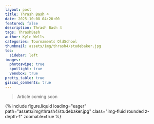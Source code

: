 ```yaml
---
layout: post
title: Thrash Bash 4
date: 2025-10-08 04:20:00
featured: false
description: Thrash Bash 4
tags: ThrashBash
author: Kyle Wells
categories: Tournaments OldSchool
thumbnail: assets/img/thrash4/studebaker.jpg
toc:
  sidebar: left
images:
  photoswipe: true
  spotlight: true
  venobox: true
pretty_table: true
giscus_comments: true
---
```


> Article coming soon

{% include figure.liquid loading="eager" path="assets/img/thrash4/studebaker.jpg" class="img-fluid rounded z-depth-1" zoomable=true %}
